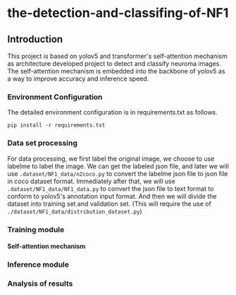 # the-detection-and-classifing-of-NF1


## Introduction


This project is based on yolov5 and transformer's self-attention mechanism as architecture developed project to detect and classify neuroma images. The self-attention mechanism is embedded into the backbone of yolov5 as a way to improve accuracy and inference speed.

### Environment Configuration


The detailed environment configuration is in requirements.txt as follows.
```shell
pip install -r requirements.txt
```


### Data set processing

For data processing, we first label the original image, we choose to use labelme to label the image. We can get the labeled json file, and later we will use ```.dataset/NF1_data/n2coco.py``` to convert the labelme json file to json file in coco dataset format. Immediately after that, we will use ```.dataset/NF1_data/NF1_data.py``` to convert the json file to text format to conform to yolov5's annotation input format. And then we will divide the dataset into training set and validation set. (This will require the use of ```./dataset/NF1_data/distribution_dataset.py```)

### Training module

#### Self-attention mechanism


### Inference module

### Analysis of results
